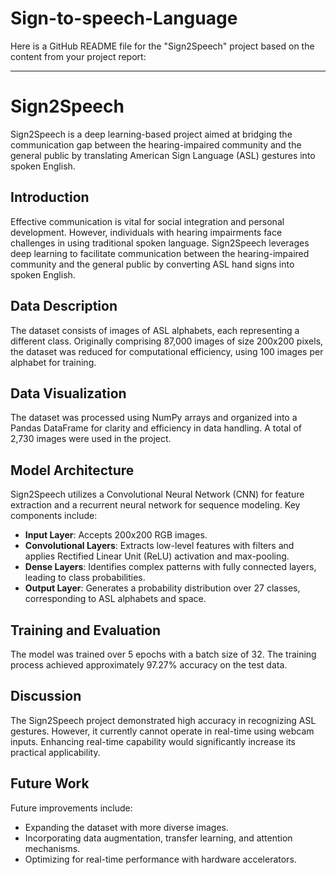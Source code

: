 # Sign-to-speech-Language
Here is a GitHub README file for the "Sign2Speech" project based on the content from your project report:

---

# Sign2Speech

Sign2Speech is a deep learning-based project aimed at bridging the communication gap between the hearing-impaired community and the general public by translating American Sign Language (ASL) gestures into spoken English.


## Introduction

Effective communication is vital for social integration and personal development. However, individuals with hearing impairments face challenges in using traditional spoken language. Sign2Speech leverages deep learning to facilitate communication between the hearing-impaired community and the general public by converting ASL hand signs into spoken English.

## Data Description

The dataset consists of images of ASL alphabets, each representing a different class. Originally comprising 87,000 images of size 200x200 pixels, the dataset was reduced for computational efficiency, using 100 images per alphabet for training.

## Data Visualization

The dataset was processed using NumPy arrays and organized into a Pandas DataFrame for clarity and efficiency in data handling. A total of 2,730 images were used in the project.

## Model Architecture

Sign2Speech utilizes a Convolutional Neural Network (CNN) for feature extraction and a recurrent neural network for sequence modeling. Key components include:

- **Input Layer**: Accepts 200x200 RGB images.
- **Convolutional Layers**: Extracts low-level features with filters and applies Rectified Linear Unit (ReLU) activation and max-pooling.
- **Dense Layers**: Identifies complex patterns with fully connected layers, leading to class probabilities.
- **Output Layer**: Generates a probability distribution over 27 classes, corresponding to ASL alphabets and space.

## Training and Evaluation

The model was trained over 5 epochs with a batch size of 32. The training process achieved approximately 97.27% accuracy on the test data.

## Discussion

The Sign2Speech project demonstrated high accuracy in recognizing ASL gestures. However, it currently cannot operate in real-time using webcam inputs. Enhancing real-time capability would significantly increase its practical applicability.

## Future Work

Future improvements include:
- Expanding the dataset with more diverse images.
- Incorporating data augmentation, transfer learning, and attention mechanisms.
- Optimizing for real-time performance with hardware accelerators.


